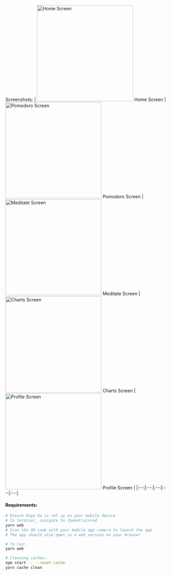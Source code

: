 Screenshots:
| <img src="https://github.com/user-attachments/assets/59309a56-5bdc-417f-83c4-e7b133d3d6de" alt="Home Screen" width="300"> Home Screen | <img src="https://github.com/user-attachments/assets/96ddc37c-ff60-4071-8ec8-549f01b6a8e5" alt="Pomodoro Screen" width="300"> Pomodoro Screen | <img src="https://github.com/user-attachments/assets/0d73fb43-0c3f-4142-b475-460a38c06b3e" alt="Meditate Screen" width="300"> Meditate Screen | <img src="https://github.com/user-attachments/assets/a5d3147a-16a8-410d-8f61-562fe206a448" alt="Charts Screen" width="300"> Charts Screen | <img src="https://github.com/user-attachments/assets/3d4e1b5a-27c5-4794-b129-dca5cf7cd63a" alt="Profile Screen" width="300"> Profile Screen |
|:--:|:--:|:--:|:--:|:--:|

#### Requirements:

```bash
# Ensure Expo Go is set up on your mobile device
# In terminal, navigate to /baketrainred
yarn web
# Scan the QR code with your mobile app camera to launch the app
# The app should also open in a web version on your browser

# To run: 
yarn web

# Cleaning caches:
npm start -- --reset-cache
yarn cache clean
